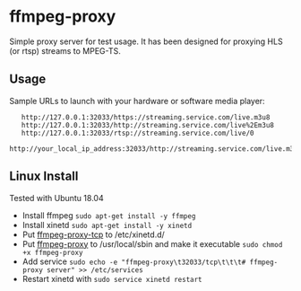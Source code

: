 ffmpeg-proxy
========================


Simple proxy server for test usage. It has been designed for proxying HLS (or rtsp) streams to MPEG-TS.


## Usage

Sample URLs to launch with your hardware or software media player: 

```http://127.0.0.1:32033/http://streaming.service.com/live.m3u8
   http://127.0.0.1:32033/https://streaming.service.com/live.m3u8
   http://127.0.0.1:32033/http://streaming.service.com/live%2Em3u8
   http://127.0.0.1:32033/rtsp://streaming.service.com/live/0
   http://your_local_ip_address:32033/http://streaming.service.com/live.m3u8
 ```



## Linux Install

Tested with Ubuntu 18.04

* Install ffmpeg `sudo apt-get install -y ffmpeg`
* Install xinetd `sudo apt-get install -y xinetd`
* Put [ffmpeg-proxy-tcp](https://raw.githubusercontent.com/aeeq/ffmpeg-proxy/master/contrib/ffmpeg-proxy-tcp) to /etc/xinetd.d/
* Put [ffmpeg-proxy](https://raw.githubusercontent.com/aeeq/ffmpeg-proxy/master/contrib/ffmpeg-proxy) to /usr/local/sbin and make it executable `sudo chmod +x ffmpeg-proxy`
* Add service `sudo echo -e "ffmpeg-proxy\t32033/tcp\t\t\t# ffmpeg-proxy server" >> /etc/services`
* Restart xinetd with `sudo service xinetd restart`



